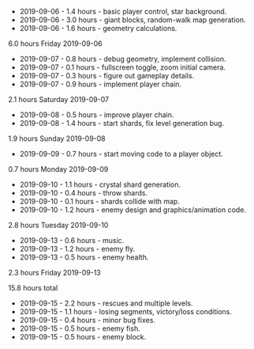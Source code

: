 * 2019-09-06 - 1.4 hours - basic player control, star background.
* 2019-09-06 - 3.0 hours - giant blocks, random-walk map generation.
* 2019-09-06 - 1.6 hours - geometry calculations.

6.0 hours Friday 2019-09-06


* 2019-09-07 - 0.8 hours - debug geometry, implement collision.
* 2019-09-07 - 0.1 hours - fullscreen toggle, zoom initial camera.
* 2019-09-07 - 0.3 hours - figure out gameplay details.
* 2019-09-07 - 0.9 hours - implement player chain.

2.1 hours Saturday 2019-09-07


* 2019-09-08 - 0.5 hours - improve player chain.
* 2019-09-08 - 1.4 hours - start shards, fix level generation bug.

1.9 hours Sunday 2019-09-08


* 2019-09-09 - 0.7 hours - start moving code to a player object.

0.7 hours Monday 2019-09-09


* 2019-09-10 - 1.1 hours - crystal shard generation.
* 2019-09-10 - 0.4 hours - throw shards.
* 2019-09-10 - 0.1 hours - shards collide with map.
* 2019-09-10 - 1.2 hours - enemy design and graphics/animation code.

2.8 hours Tuesday 2019-09-10


* 2019-09-13 - 0.6 hours - music.
* 2019-09-13 - 1.2 hours - enemy fly.
* 2019-09-13 - 0.5 hours - enemy health.

2.3 hours Friday 2019-09-13

15.8 hours total


* 2019-09-15 - 2.2 hours - rescues and multiple levels.
* 2019-09-15 - 1.1 hours - losing segments, victory/loss conditions.
* 2019-09-15 - 0.4 hours - minor bug fixes.
* 2019-09-15 - 0.5 hours - enemy fish.
* 2019-09-15 - 0.5 hours - enemy block.
